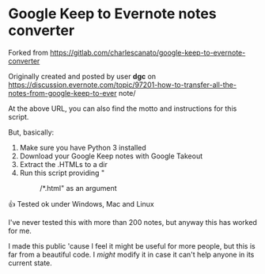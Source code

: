 # Google Keep to Evernote notes converter

Forked from https://gitlab.com/charlescanato/google-keep-to-evernote-converter

Originally created and posted by user **dgc** on https://discussion.evernote.com/topic/97201-how-to-transfer-all-the-notes-from-google-keep-to-ever
note/

At the above URL, you can also find the motto and instructions for this script.

But, basically:
1. Make sure you have Python 3 installed
2. Download your Google Keep notes with Google Takeout
3. Extract the .HTMLs to a dir
4. Run this script providing "<dir>/*.html" as an argument

:+1: Tested ok under Windows, Mac and Linux

I've never tested this with more than 200 notes, but anyway this has worked for me.

I made this public 'cause I feel it might be useful for more people, but this is far from a beautiful code. I *might* modify it in case it can't help anyone in its current state.
